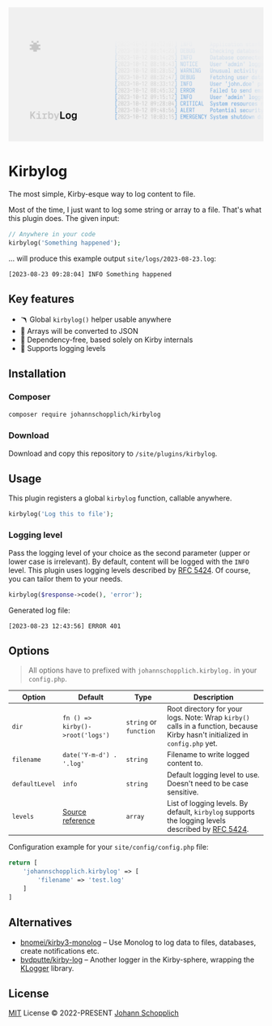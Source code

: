 ![Kirbylog](./.github/kirbylog.png)

# Kirbylog

The most simple, Kirby-esque way to log content to file.

Most of the time, I just want to log some string or array to a file. That's what this plugin does. The given input:

```php
// Anywhere in your code
kirbylog('Something happened');
```

… will produce this example output `site/logs/2023-08-23.log`:

```log
[2023-08-23 09:28:04] INFO Something happened
```

## Key features

- 🪃 Global `kirbylog()` helper usable anywhere
- 💬 Arrays will be converted to JSON
- 🧩 Dependency-free, based solely on Kirby internals
- 🔢 Supports logging levels

## Installation

### Composer

```bash
composer require johannschopplich/kirbylog
```

### Download

Download and copy this repository to `/site/plugins/kirbylog`.

## Usage

This plugin registers a global `kirbylog` function, callable anywhere.

```php
kirbylog('Log this to file');
```

### Logging level

Pass the logging level of your choice as the second parameter (upper or lower case is irrelevant). By default, content will be logged with the `INFO` level. This plugin uses logging levels described by [RFC 5424](http://tools.ietf.org/html/rfc5424). Of course, you can tailor them to your needs.

```php
kirbylog($response->code(), 'error');
```

Generated log file:

```log
[2023-08-23 12:43:56] ERROR 401
```

## Options

> All options have to prefixed with `johannschopplich.kirbylog.` in your `config.php`.

| Option         | Default                                                                                  | Type                   | Description                                                                                                                             |
| -------------- | ---------------------------------------------------------------------------------------- | ---------------------- | --------------------------------------------------------------------------------------------------------------------------------------- |
| `dir`          | `fn () => kirby()->root('logs')`                                                         | `string` or `function` | Root directory for your logs. Note: Wrap `kirby()` calls in a function, because Kirby hasn't initialized in `config.php` yet.           |
| `filename`     | `date('Y-m-d') . '.log'`                                                                 | `string`               | Filename to write logged content to.                                                                                                    |
| `defaultLevel` | `info`                                                                                   | `string`               | Default logging level to use. Doesn't need to be case sensitive.                                                                        |
| `levels`       | [Source reference](https://github.com/johannschopplich/kirbylog/blob/main/index.php#L15) | `array`                | List of logging levels. By default, `kirbylog` supports the logging levels described by [RFC 5424](http://tools.ietf.org/html/rfc5424). |

Configuration example for your `site/config/config.php` file:

```php
return [
    'johannschopplich.kirbylog' => [
        'filename' => 'test.log'
    ]
]
```

## Alternatives

- [bnomei/kirby3-monolog](https://github.com/bnomei/kirby3-monolog) – Use Monolog to log data to files, databases, create notifications etc.
- [bvdputte/kirby-log](https://github.com/bvdputte/kirby-log) – Another logger in the Kirby-sphere, wrapping the [KLogger](https://github.com/katzgrau/KLogger) library.

## License

[MIT](./LICENSE) License © 2022-PRESENT [Johann Schopplich](https://github.com/johannschopplich)
